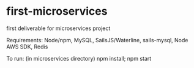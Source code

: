 # first-microservices
first deliverable for microservices project


Requirements:
Node/npm, MySQL, SailsJS/Waterline, sails-mysql, Node AWS SDK, Redis

To run:
(in microservices directory)
npm install; npm start
